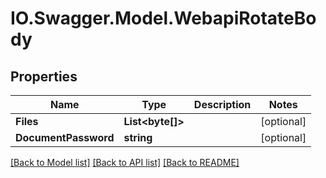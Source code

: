 # IO.Swagger.Model.WebapiRotateBody
## Properties

Name | Type | Description | Notes
------------ | ------------- | ------------- | -------------
**Files** | **List&lt;byte[]&gt;** |  | [optional] 
**DocumentPassword** | **string** |  | [optional] 

[[Back to Model list]](../README.md#documentation-for-models) [[Back to API list]](../README.md#documentation-for-api-endpoints) [[Back to README]](../README.md)

